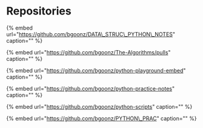 # Repositories

{% embed url="https://github.com/bgoonz/DATA\_STRUC\_PYTHON\_NOTES" caption="" %}

{% embed url="https://github.com/bgoonz/The-Algorithms/pulls" caption="" %}

{% embed url="https://github.com/bgoonz/python-playground-embed" caption="" %}

{% embed url="https://github.com/bgoonz/python-practice-notes" caption="" %}

{% embed url="https://github.com/bgoonz/python-scripts" caption="" %}

{% embed url="https://github.com/bgoonz/PYTHON\_PRAC" caption="" %}

